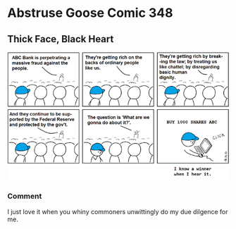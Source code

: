 # Abstruse Goose Comic 348
## Thick Face, Black Heart

![image](thick_face_black_heart_fat_wallet.png)
### Comment
I just love it when you whiny commoners unwittingly do my due dilgence for me.
